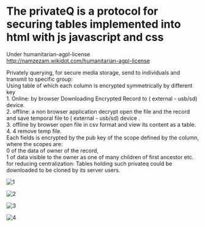 # The privateQ is a protocol for securing tables implemented into html with js javascript and css
Under humanitarian-agpl-license http://namzezam.wikidot.com/humanitarian-agpl-license

 <p> Privately querying, for secure media storage, send to individuals and transmit to specific group:<br>
Using table of which each column is encrypted symmetrically by different key<br>
 	1. Online: by browser Downloading Encrypted Record to ( external - usb/sd) device.<br>
 	2. offline: a non browser application decrypt open the file and the record and save temporal file to ( external - usb/sd) device .<br>
 	3.  offline by browser open file in  csv format  and view its content as a table.<br>
 	4.  4 remove temp file.<br>
   Each fields is encrypted by the pub key of the scope defined by the column,
 	  where the scopes are: <br>
 	  0 of the data of owner of the record, <br>
 	  1 of data visible to the owner as one of many children of first ancestor etc.<br>
 	  for reducing centralization: Tables holding such privateq could be downloaded to be cloned by its server users. <br>
 	   </p> 
 	   
![1](http://comcomist.wdfiles.com/local--files/4-new-mediums-in-our-living-the-iiaom-rcoin-comcom-liquid-un/privateq.jpg)

![2](http://comcomist.wdfiles.com/local--files/4-new-mediums-in-our-living-the-iiaom-rcoin-comcom-liquid-un/Screenshot%20-%2011072015%20-%2009%3A49%3A32%20AM.png)
 
![3](http://comcomist.wikidot.com/local--files/4-new-mediums-in-our-living-the-iiaom-rcoin-comcom-liquid-un/Screenshot%20-%2011072015%20-%2009%3A50%3A50%20AM.png)
 
![4](http://comcomist.wikidot.com/local--files/4-new-mediums-in-our-living-the-iiaom-rcoin-comcom-liquid-un/Screenshot%20-%2011072015%20-%2009%3A51%3A48%20AM.png)


